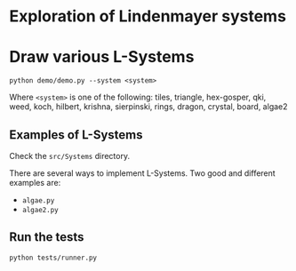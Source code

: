 # Exploration of Lindenmayer systems

# Draw various L-Systems

```
python demo/demo.py --system <system>
```

Where `<system>` is one of the following: tiles, triangle, hex-gosper, qki, weed,
koch, hilbert, krishna, sierpinski, rings, dragon, crystal, board, algae2

## Examples of L-Systems

Check the `src/Systems` directory.

There are several ways to implement L-Systems. Two good and different examples are:

 * `algae.py`
 * `algae2.py`

## Run the tests

```
python tests/runner.py
```
